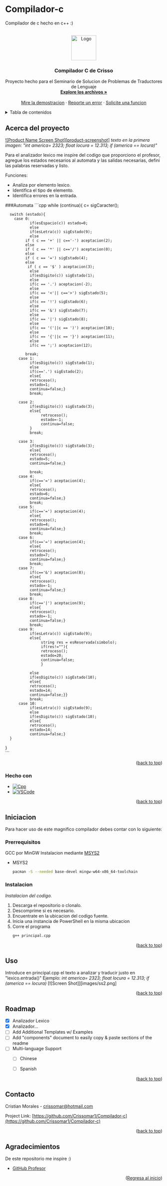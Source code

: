 # Compilador-c
 Compilador de c hecho en c++ :)

<!-- Improved compatibility of back to top link: See: https://github.com/othneildrew/Best-README-Template/pull/73 -->
<a name="readme-top"></a>
<!--
*** Thanks for checking out the Best-README-Template. If you have a suggestion
*** that would make this better, please fork the repo and create a pull request
*** or simply open an issue with the tag "enhancement".
*** Don't forget to give the project a star!
*** Thanks again! Now go create something AMAZING! :D
-->



<!-- PROJECT SHIELDS -->
<!--
*** I'm using markdown "reference style" links for readability.
*** Reference links are enclosed in brackets [ ] instead of parentheses ( ).
*** See the bottom of this document for the declaration of the reference variables
*** for contributors-url, forks-url, etc. This is an optional, concise syntax you may use.
*** https://www.markdownguide.org/basic-syntax/#reference-style-links
-->


<!-- PROJECT LOGO -->
<br />
<div align="center">
  <a href="https://github.com/Crissomar1/Compilador-c">
    <img src="images/logo.jpg" alt="Logo" width="80" height="80">
  </a>

  <h3 align="center">Compilador C de Crisso</h3>

  <p align="center">
    Proyecto hecho para el Seminario de Solucion de Problemas de Traductores de Lenguaje
    <br />
    <a href="https://github.com/Crissomar1/Compilador-c"><strong>Explore los archivos »</strong></a>
    <br />
    <br />
    <a href="https://github.com/Crissomar1/Compilador-c">Mire la demostracion</a>
    ·
    <a href="https://github.com/Crissomar1/Compilador-c/issues">Reporte un error</a>
    ·
    <a href="https://github.com/Crissomar1/Compilador-c/issues">Solicite una funcion</a>
  </p>
</div>



<!-- TABLE OF CONTENTS -->
<details>
  <summary>Tabla de contenidos</summary>
  <ol>
    <li>
      <a href="#Acerca-del-proyecto">Acerca del proyecto</a>
      <ul>
        <li><a href="#Hecho-con">Hecho con</a></li>
      </ul>
    </li>
    <li>
      <a href="#Iniciacion">Iniciacion</a>
      <ul>
        <li><a href="#Prerrequisitos">Prerrequisitos</a></li>
        <li><a href="#Instalacion">Instalacion</a></li>
      </ul>
    </li>
    <li><a href="#Uso">Uso</a></li>
    <li><a href="#roadmap">Roadmap</a></li>
    <li><a href="#Contacto">Contacto</a></li>
    <li><a href="#Agradecimientos">Agradecimientos</a></li>
  </ol>
</details>



<!-- ABOUT THE PROJECT -->
## Acerca del proyecto

[![Product Name Screen Shot][product-screenshot]](images/ss1.png)
_texto en la primera imagen: "int america= 2323; float locura = 12.313; if (america == locura)"_

Para el analizador lexico me inspire del codigo que proporciono el profesor, agregue los estados necesarios al automata y las salidas necesarias, defini las palabras reservadas y listo.

Funciones:
* Analiza por elemento lexico.
* Identifica el tipo de elemento.
* Identifica errores en la entrada.

###Automata
´´´cpp
while (continua){
      c= sigCaracter();
      
      switch (estado){
        case 0:
               if(esEspacio(c)) estado=0;
               else
               if(esLetra(c)) sigEstado(9);
               else
             if ( c == '+' || c=='-') aceptacion(2);
             else
             if ( c == '*' || c=='/') aceptacion(0);
             else
             if ( c == '=') sigEstado(4);
             else
              if ( c == '$' ) aceptacion(3);
               else
               if(esDigito(c)) sigEstado(1);
               else
               if(c == '.') aceptacion(-2);
               else
               if(c == '<'|| c=='>') sigEstado(5);
               else
               if(c == '!') sigEstado(6);
               else
               if(c == '&') sigEstado(7);
               else
               if(c == '|') sigEstado(8);
               else
               if(c == '('||c == ')') aceptacion(10);
               else
               if(c == '{'||c == '}') aceptacion(11);
               else
               if(c == ';') aceptacion(12);

             break;
          case 1:
               if(esDigito(c)) sigEstado(1);
               else
               if(c=='.') sigEstado(2);
               else{
               retroceso();
               estado=1;
               continua=false;}
               break;

          case 2:
               if(esDigito(c)) sigEstado(3);
               else{
                    retroceso();
                    estado=-1;
                    continua=false;
               }
               break;
               
          case 3:
               if(esDigito(c)) sigEstado(3);
               else{
               retroceso();
               estado=5;
               continua=false;}
               
               break;  
          case 4:
               if(c=='=') aceptacion(4);
               else{
               retroceso();
               estado=6;
               continua=false;}
               break; 
          case 5:
               if(c=='=') aceptacion(4);
               else{
               retroceso();
               estado=4;
               continua=false;}
               break;
          case 6:
               if(c=='=') aceptacion(4);
               else{
               retroceso();
               estado=7;
               continua=false;}
               break; 
          case 7:
               if(c=='&') aceptacion(8);
               else{
               retroceso();
               estado=-1;
               continua=false;}
               break;
          case 8:
               if(c=='|') aceptacion(9);
               else{
               retroceso();
               estado=-1;
               continua=false;}
               break;
          case 9:
               if(esLetra(c)) sigEstado(9);
               else{
                    string res = esReservada(simbolo);
                    if(res!=""){
                    retroceso();
                    estado=20;
                    continua=false;
                    } 
               
               else
               if(esDigito(c)) sigEstado(10);
               else{
               retroceso();
               estado=14;
               continua=false;}}
               break;    
          case 10:
               if(esLetra(c)) sigEstado(9);
               else 
               if(esDigito(c)) sigEstado(10);
               else{
               retroceso();
               estado=14;
               continua=false;}
      }  
           
   }    
´´´

<p align="right">(<a href="#readme-top">back to top</a>)</p>



### Hecho con



* [![Cpp][C++]][C++-url]
* [![VSCode][VSC]][VSCode-url]

<p align="right">(<a href="#readme-top">back to top</a>)</p>



<!-- GETTING STARTED -->
## Iniciacion

Para hacer uso de este magnifico compilador debes contar con lo siguiente:

### Prerrequisitos

GCC por MinGW Instalacion mediante [MSYS2](https://www.msys2.org/)
* MSYS2
  ```sh
  pacman -S --needed base-devel mingw-w64-x86_64-toolchain
  ```

### Instalacion

_Instalacion del codigo._

1. Descarga el repositorio o clonalo.
2. Descomprime si es necesario.
2. Encuentrate en la ubicacion del codigo fuente.
3. Inicia una instancia de PowerShell en la misma ubicacion
3. Corre el programa
   ```sh
   g++ principal.cpp
   ```

<p align="right">(<a href="#readme-top">back to top</a>)</p>



<!-- USAGE EXAMPLES -->
## Uso

Introduce en principal.cpp el texto a analizar y traducir justo en "lexico.entrada()"
Ejemplo: _int america= 2323; float locura = 12.313; if (america == locura)_
[![Screen Shot]][images/ss2.png]

<!--_For more examples, please refer to the [Documentation](https://example.com)_-->

<p align="right">(<a href="#readme-top">back to top</a>)</p>



<!-- ROADMAP -->
## Roadmap

- [x] Analizador Lexico
- [x] Analizador...
- [ ] Add Additional Templates w/ Examples
- [ ] Add "components" document to easily copy & paste sections of the readme
- [ ] Multi-language Support
    - [ ] Chinese
    - [ ] Spanish


<p align="right">(<a href="#readme-top">back to top</a>)</p>








<!-- CONTACT -->
## Contacto

Cristian Morales - crissomar@hotmail.com

Project Link: [https://github.com/Crissomar1/Compilador-c](https://github.com/Crissomar1/Compilador-c)

<p align="right">(<a href="#readme-top">back to top</a>)</p>



<!-- ACKNOWLEDGMENTS -->
## Agradecimientos

De este repositorio me inspire :)

* [GitHub Profesor](https://github.com/TraductoresLenguajes2/Traductores)

<p align="right">(<a href="#readme-top">Regresa al inicio</a>)</p>



<!-- MARKDOWN LINKS & IMAGES -->
<!-- https://www.markdownguide.org/basic-syntax/#reference-style-links -->

[C++]: https://img.shields.io/badge/c++-%2300599C.svg?style=for-the-badge&logo=c%2B%2B&logoColor=white
[C++-url]: https://www.mingw-w64.org/
[VSC]: https://img.shields.io/badge/Visual%20Studio%20Code-0078d7.svg?style=for-the-badge&logo=visual-studio-code&logoColor=white
[VSCode-url]: https://code.visualstudio.com/